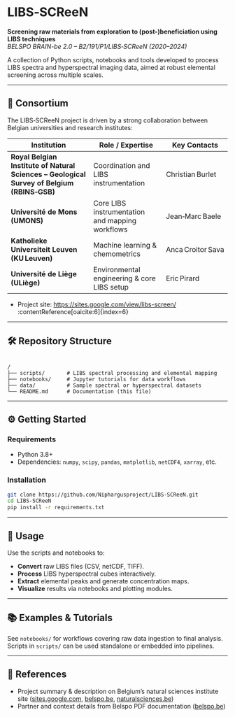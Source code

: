 
# LIBS‑SCReeN

**Screening raw materials from exploration to (post-)beneficiation using LIBS techniques**  
_BELSPO BRAIN-be 2.0 – B2/191/P1/LIBS‑SCReeN (2020–2024)_

A collection of Python scripts, notebooks and tools developed to process LIBS spectra and hyperspectral imaging data, aimed at robust elemental screening across multiple scales.

---

## 📌 Consortium

The LIBS‑SCReeN project is driven by a strong collaboration between Belgian universities and research institutes:

| Institution | Role / Expertise | Key Contacts |
|-------------|------------------|--------------|
| **Royal Belgian Institute of Natural Sciences – Geological Survey of Belgium (RBINS‑GSB)** | Coordination and LIBS instrumentation |  Christian Burlet |
| **Université de Mons (UMONS)** | Core LIBS instrumentation and mapping workflows | Jean‑Marc Baele |
| **Katholieke Universiteit Leuven (KU Leuven)** | Machine learning & chemometrics | Anca Croitor Sava |
| **Université de Liège (ULiège)** | Environmental engineering & core LIBS setup | Eric Pirard |

- Project site: https://sites.google.com/view/libs-screen/ :contentReference[oaicite:6]{index=6}  

---

## 🛠 Repository Structure

```

/
├── scripts/       # LIBS spectral processing and elemental mapping
├── notebooks/     # Jupyter tutorials for data workflows
├── data/          # Sample spectral or hyperspectral datasets
└── README.md      # Documentation (this file)

````

---

## ⚙️ Getting Started

### Requirements

- Python 3.8+  
- Dependencies: `numpy`, `scipy`, `pandas`, `matplotlib`, `netCDF4`, `xarray`, etc.

### Installation

```bash
git clone https://github.com/Niphargusproject/LIBS-SCReeN.git
cd LIBS-SCReeN
pip install -r requirements.txt
````

---

## 🚀 Usage

Use the scripts and notebooks to:

* **Convert** raw LIBS files (CSV, netCDF, TIFF).
* **Process** LIBS hyperspectral cubes interactively.
* **Extract** elemental peaks and generate concentration maps.
* **Visualize** results via notebooks and plotting modules.

---

## 📚 Examples & Tutorials

See `notebooks/` for workflows covering raw data ingestion to final analysis.
Scripts in `scripts/` can be used standalone or embedded into pipelines.

---

## 📖 References

* Project summary & description on Belgium’s natural sciences institute site ([sites.google.com][4], [belspo.be][2], [naturalsciences.be][3])
* Partner and context details from Belspo PDF documentation ([belspo.be][1])


[1]: https://www.belspo.be/belspo/brain2-be/projects/LIBS-SCReeN_E.pdf "[PDF] LIBS-SCReeN - Belspo"
[2]: https://www.belspo.be/belspo/brain2-be/projects/FinalReports/LIBS-SCReeN_FinRep.pdf "[PDF] LIBS-SCReeN - Belspo"
[3]: https://www.naturalsciences.be/en/science/research/geosciences-for-a-sustainable-society/projects/libs-screen "LIBS-SCReeN | Institute of Natural Sciences"
[4]: https://sites.google.com/view/libs-screen/ "LIBS-SCReeN"


